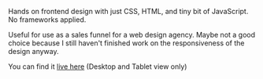 Hands on frontend design with just CSS, HTML, and tiny bit of JavaScript. No frameworks applied.

Useful for use as a sales funnel for a web design agency. Maybe not a good choice because I still haven't finished work on the responsiveness of the design anyway.

You can find it <a target="_blank" href="https://kreativel.netlify.app/#pricing">live here</a> (Desktop and Tablet view only)
